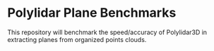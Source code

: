 # Polylidar Plane Benchmarks

This repository will benchmark the speed/accuracy of Polylidar3D in extracting planes from organized points clouds.
